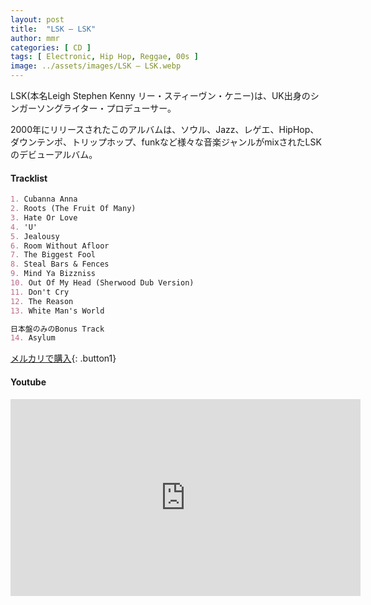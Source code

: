 ```yaml
---
layout: post
title:  "LSK – LSK"
author: mmr
categories: [ CD ]
tags: [ Electronic, Hip Hop, Reggae, 00s ]
image: ../assets/images/LSK – LSK.webp
---
```


LSK(本名Leigh Stephen Kenny リー・スティーヴン・ケニー)は、UK出身のシンガーソングライター・プロデューサー。

2000年にリリースされたこのアルバムは、ソウル、Jazz、レゲエ、HipHop、ダウンテンポ、トリップホップ、funkなど様々な音楽ジャンルがmixされたLSKのデビューアルバム。

#### Tracklist
```md
1. Cubanna Anna
2. Roots (The Fruit Of Many)
3. Hate Or Love
4. 'U'
5. Jealousy
6. Room Without Afloor
7. The Biggest Fool
8. Steal Bars & Fences
9. Mind Ya Bizzniss
10. Out Of My Head (Sherwood Dub Version)
11. Don't Cry
12. The Reason
13. White Man's World

日本盤のみのBonus Track
14. Asylum

```

[メルカリで購入](https://jp.mercari.com/item/m19103422900?afid=6142608987){: .button1}

#### Youtube
<iframe width="560" height="315" src="https://www.youtube.com/embed/Q2pHzfjAhE4?si=wa-H_Wg-T7kZ_Mk7" title="YouTube video player" frameborder="0" allow="accelerometer; autoplay; clipboard-write; encrypted-media; gyroscope; picture-in-picture; web-share" referrerpolicy="strict-origin-when-cross-origin" allowfullscreen></iframe>
